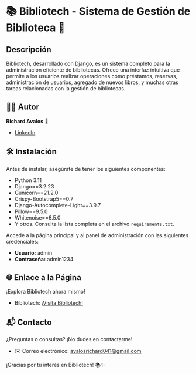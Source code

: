 # 📚 Bibliotech - Sistema de Gestión de Biblioteca 📖

## Descripción 

Bibliotech, desarrollado con Django, es un sistema completo para la administración eficiente de bibliotecas. Ofrece una interfaz intuitiva que permite a los usuarios realizar operaciones como préstamos, reservas, administración de usuarios, agregado de nuevos libros, y muchas otras tareas relacionadas con la gestión de bibliotecas.

## 👨‍💻 Autor
**Richard Avalos** 🚀
- [LinkedIn](https://linkedin.com/in/richard-avalos-0497822ab)

## 🛠️ Instalación
Antes de instalar, asegúrate de tener los siguientes componentes:

- Python 3.11
- Django==3.2.23
- Gunicorn==21.2.0
- Crispy-Bootstrap5==0.7
- Django-Autocomplete-Light==3.9.7
- Pillow==9.5.0
- Whitenoise==6.5.0
- Y otros. Consulta la lista completa en el archivo `requirements.txt`.

Accede a la página principal y al panel de administración con las siguientes credenciales:

- **Usuario:** admin
- **Contraseña:** admin1234

## 🌐 Enlace a la Página 
¡Explora Bibliotech ahora mismo! 

- Bibliotech: [¡Visita Bibliotech!](https://bibliotech-rp4u.onrender.com/)

## 📬 Contacto
¿Preguntas o consultas? ¡No dudes en contactarme!
- ✉️ Correo electrónico: [avalosrichard041@gmail.com](mailto:avalosrichard041@gmail.com)

¡Gracias por tu interés en Bibliotech! 📚✨
